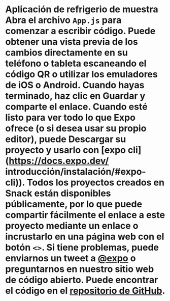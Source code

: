 

# Aplicación de refrigerio de muestra Abra el archivo `App.js` para comenzar a escribir código. Puede obtener una vista previa de los cambios directamente en su teléfono o tableta escaneando el **código QR** o utilizar los emuladores de iOS o Android. Cuando hayas terminado, haz clic en **Guardar** y comparte el enlace. Cuando esté listo para ver todo lo que Expo ofrece (o si desea usar su propio editor), puede **Descargar** su proyecto y usarlo con [expo cli](https://docs.expo.dev/ introducción/instalación/#expo-cli)). Todos los proyectos creados en Snack están disponibles públicamente, por lo que puede compartir fácilmente el enlace a este proyecto mediante un enlace o incrustarlo en una página web con el botón `<>`. Si tiene problemas, puede enviarnos un tweet a [@expo](https://twitter.com/expo) o preguntarnos en nuestro sitio web de código abierto. Puede encontrar el código en el [repositorio de GitHub](https://github.com/expo/snack).